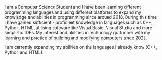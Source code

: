 

<!--
**AliyaAburas/AliyaAburas** is a ✨ _special_ ✨ repository because its `README.md` (this file) appears on your GitHub profile.


Here are some ideas to get you started:

- 🔭 I’m currently working on ...
- 🌱 I’m currently learning ...
- 👯 I’m looking to collaborate on ...
- 🤔 I’m looking for help with ...
- 💬 Ask me about ...
- 📫 How to reach me: ...
- 😄 Pronouns: ...
- ⚡ Fun fact: ...
-->

I am a Computer Science Student and I have been learning different programming languages and using different platforms to expand my knowledge and abilities in programming since around 2018. During this time I have gained sufficient - proficient knowledge in languages such as C++, Python, HTML, utilising software like Visual Basic, Visual Studio and more simplistic IDEs. My interest and abilities in technology go further with my learning and practice of building and modifying computers since 2022.

I am currently expanding my abilities on the languages I already know (C++, Python and HTML).


